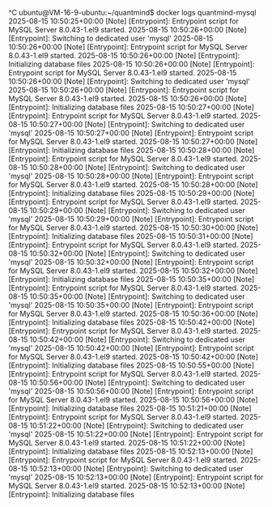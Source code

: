 ^C
ubuntu@VM-16-9-ubuntu:~/quantmind$ docker logs quantmind-mysql
2025-08-15 10:50:25+00:00 [Note] [Entrypoint]: Entrypoint script for MySQL Server 8.0.43-1.el9 started.
2025-08-15 10:50:26+00:00 [Note] [Entrypoint]: Switching to dedicated user 'mysql'
2025-08-15 10:50:26+00:00 [Note] [Entrypoint]: Entrypoint script for MySQL Server 8.0.43-1.el9 started.
2025-08-15 10:50:26+00:00 [Note] [Entrypoint]: Initializing database files
2025-08-15 10:50:26+00:00 [Note] [Entrypoint]: Entrypoint script for MySQL Server 8.0.43-1.el9 started.
2025-08-15 10:50:26+00:00 [Note] [Entrypoint]: Switching to dedicated user 'mysql'
2025-08-15 10:50:26+00:00 [Note] [Entrypoint]: Entrypoint script for MySQL Server 8.0.43-1.el9 started.
2025-08-15 10:50:26+00:00 [Note] [Entrypoint]: Initializing database files
2025-08-15 10:50:27+00:00 [Note] [Entrypoint]: Entrypoint script for MySQL Server 8.0.43-1.el9 started.
2025-08-15 10:50:27+00:00 [Note] [Entrypoint]: Switching to dedicated user 'mysql'
2025-08-15 10:50:27+00:00 [Note] [Entrypoint]: Entrypoint script for MySQL Server 8.0.43-1.el9 started.
2025-08-15 10:50:27+00:00 [Note] [Entrypoint]: Initializing database files
2025-08-15 10:50:28+00:00 [Note] [Entrypoint]: Entrypoint script for MySQL Server 8.0.43-1.el9 started.
2025-08-15 10:50:28+00:00 [Note] [Entrypoint]: Switching to dedicated user 'mysql'
2025-08-15 10:50:28+00:00 [Note] [Entrypoint]: Entrypoint script for MySQL Server 8.0.43-1.el9 started.
2025-08-15 10:50:28+00:00 [Note] [Entrypoint]: Initializing database files
2025-08-15 10:50:29+00:00 [Note] [Entrypoint]: Entrypoint script for MySQL Server 8.0.43-1.el9 started.
2025-08-15 10:50:29+00:00 [Note] [Entrypoint]: Switching to dedicated user 'mysql'
2025-08-15 10:50:29+00:00 [Note] [Entrypoint]: Entrypoint script for MySQL Server 8.0.43-1.el9 started.
2025-08-15 10:50:30+00:00 [Note] [Entrypoint]: Initializing database files
2025-08-15 10:50:31+00:00 [Note] [Entrypoint]: Entrypoint script for MySQL Server 8.0.43-1.el9 started.
2025-08-15 10:50:32+00:00 [Note] [Entrypoint]: Switching to dedicated user 'mysql'
2025-08-15 10:50:32+00:00 [Note] [Entrypoint]: Entrypoint script for MySQL Server 8.0.43-1.el9 started.
2025-08-15 10:50:32+00:00 [Note] [Entrypoint]: Initializing database files
2025-08-15 10:50:35+00:00 [Note] [Entrypoint]: Entrypoint script for MySQL Server 8.0.43-1.el9 started.
2025-08-15 10:50:35+00:00 [Note] [Entrypoint]: Switching to dedicated user 'mysql'
2025-08-15 10:50:35+00:00 [Note] [Entrypoint]: Entrypoint script for MySQL Server 8.0.43-1.el9 started.
2025-08-15 10:50:36+00:00 [Note] [Entrypoint]: Initializing database files
2025-08-15 10:50:42+00:00 [Note] [Entrypoint]: Entrypoint script for MySQL Server 8.0.43-1.el9 started.
2025-08-15 10:50:42+00:00 [Note] [Entrypoint]: Switching to dedicated user 'mysql'
2025-08-15 10:50:42+00:00 [Note] [Entrypoint]: Entrypoint script for MySQL Server 8.0.43-1.el9 started.
2025-08-15 10:50:42+00:00 [Note] [Entrypoint]: Initializing database files
2025-08-15 10:50:55+00:00 [Note] [Entrypoint]: Entrypoint script for MySQL Server 8.0.43-1.el9 started.
2025-08-15 10:50:56+00:00 [Note] [Entrypoint]: Switching to dedicated user 'mysql'
2025-08-15 10:50:56+00:00 [Note] [Entrypoint]: Entrypoint script for MySQL Server 8.0.43-1.el9 started.
2025-08-15 10:50:56+00:00 [Note] [Entrypoint]: Initializing database files
2025-08-15 10:51:21+00:00 [Note] [Entrypoint]: Entrypoint script for MySQL Server 8.0.43-1.el9 started.
2025-08-15 10:51:22+00:00 [Note] [Entrypoint]: Switching to dedicated user 'mysql'
2025-08-15 10:51:22+00:00 [Note] [Entrypoint]: Entrypoint script for MySQL Server 8.0.43-1.el9 started.
2025-08-15 10:51:22+00:00 [Note] [Entrypoint]: Initializing database files
2025-08-15 10:52:13+00:00 [Note] [Entrypoint]: Entrypoint script for MySQL Server 8.0.43-1.el9 started.
2025-08-15 10:52:13+00:00 [Note] [Entrypoint]: Switching to dedicated user 'mysql'
2025-08-15 10:52:13+00:00 [Note] [Entrypoint]: Entrypoint script for MySQL Server 8.0.43-1.el9 started.
2025-08-15 10:52:13+00:00 [Note] [Entrypoint]: Initializing database files
